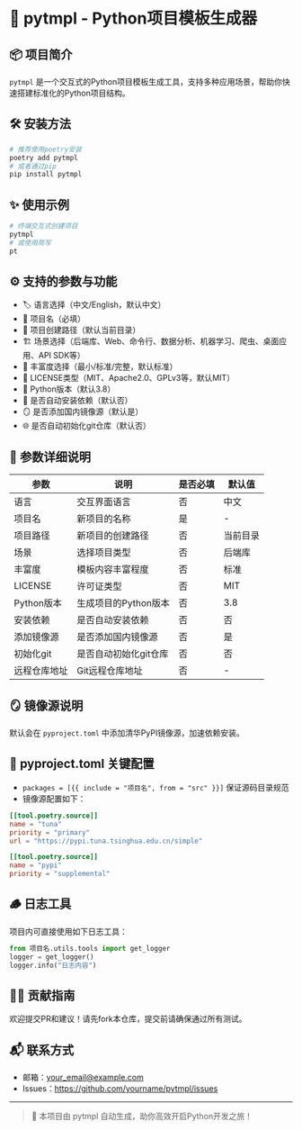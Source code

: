 # 🚀 pytmpl - Python项目模板生成器

## 📦 项目简介

`pytmpl` 是一个交互式的Python项目模板生成工具，支持多种应用场景，帮助你快速搭建标准化的Python项目结构。

## 🛠️ 安装方法

```bash
# 推荐使用poetry安装
poetry add pytmpl
# 或者通过pip
pip install pytmpl
```

## ✨ 使用示例

```bash
# 终端交互式创建项目
pytmpl
# 或使用简写
pt
```

## ⚙️ 支持的参数与功能

- 🏷️ 语言选择（中文/English，默认中文）
- 📁 项目名（必填）
- 📂 项目创建路径（默认当前目录）
- 🏗️ 场景选择（后端库、Web、命令行、数据分析、机器学习、爬虫、桌面应用、API SDK等）
- 🧩 丰富度选择（最小/标准/完整，默认标准）
- 📜 LICENSE类型（MIT、Apache2.0、GPLv3等，默认MIT）
- 🐍 Python版本（默认3.8）
- 🔧 是否自动安装依赖（默认否）
- 🪞 是否添加国内镜像源（默认是）
- 🌐 是否自动初始化git仓库（默认否）

## 📝 参数详细说明

| 参数         | 说明                         | 是否必填 | 默认值   |
|--------------|------------------------------|----------|----------|
| 语言         | 交互界面语言                 | 否       | 中文     |
| 项目名       | 新项目的名称                 | 是       | -        |
| 项目路径     | 新项目的创建路径             | 否       | 当前目录 |
| 场景         | 选择项目类型                 | 否       | 后端库   |
| 丰富度       | 模板内容丰富程度             | 否       | 标准     |
| LICENSE      | 许可证类型                   | 否       | MIT      |
| Python版本   | 生成项目的Python版本         | 否       | 3.8      |
| 安装依赖     | 是否自动安装依赖             | 否       | 否       |
| 添加镜像源   | 是否添加国内镜像源           | 否       | 是       |
| 初始化git    | 是否自动初始化git仓库        | 否       | 否       |
| 远程仓库地址 | Git远程仓库地址              | 否       | -        |

## 🪞 镜像源说明

默认会在 `pyproject.toml` 中添加清华PyPI镜像源，加速依赖安装。

## 📝 pyproject.toml 关键配置

- `packages = [{{ include = "项目名", from = "src" }}]` 保证源码目录规范
- 镜像源配置如下：

```toml
[[tool.poetry.source]]
name = "tuna"
priority = "primary"
url = "https://pypi.tuna.tsinghua.edu.cn/simple"

[[tool.poetry.source]]
name = "pypi"
priority = "supplemental"
```

## 🪵 日志工具

项目内可直接使用如下日志工具：

```python
from 项目名.utils.tools import get_logger
logger = get_logger()
logger.info("日志内容")
```

## 🧑‍💻 贡献指南

欢迎提交PR和建议！请先fork本仓库，提交前请确保通过所有测试。

## 📬 联系方式

- 邮箱：your_email@example.com
- Issues：https://github.com/yourname/pytmpl/issues

---

> 📝 本项目由 pytmpl 自动生成，助你高效开启Python开发之旅！ 